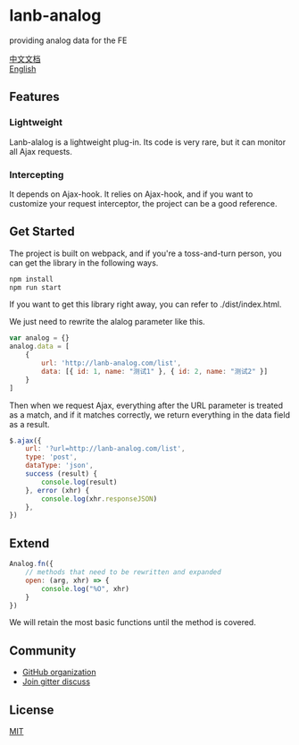 # lanb-analog

providing analog data for the FE

[中文文档](./README.md)  
[English](./README-en.md)  

## Features  

### Lightweight  

Lanb-alalog is a lightweight plug-in. Its code is very rare, but it can monitor all Ajax requests.  

### Intercepting  

It depends on Ajax-hook. It relies on Ajax-hook, and if you want to customize your request interceptor, the project can be a good reference.  

## Get Started  

The project is built on webpack, and if you're a toss-and-turn person, you can get the library in the following ways.  

```sh
npm install
npm run start
```  

If you want to get this library right away, you can refer to ./dist/index.html.  

We just need to rewrite the alalog parameter like this.  
```javascript
var analog = {}
analog.data = [
    {
        url: 'http://lanb-analog.com/list',
        data: [{ id: 1, name: "测试1" }, { id: 2, name: "测试2" }]
    }
]

```  

Then when we request Ajax, everything after the URL parameter is treated as a match, and if it matches correctly, we return everything in the data field as a result.  

```javascript
$.ajax({
    url: '?url=http://lanb-analog.com/list',
    type: 'post',
    dataType: 'json',
    success (result) {
        console.log(result)
    }, error (xhr) {
        console.log(xhr.responseJSON)
    },
})   
```  

## Extend  

```javascript
Analog.fn({
    // methods that need to be rewritten and expanded
    open: (arg, xhr) => {
        console.log("%O", xhr)
    }
})
```  

We will retain the most basic functions until the method is covered.  

## Community  

- [GitHub organization](https://github.com/lanb-code)  
- [Join gitter discuss](https://github.com/lanb-code/lanb-analog/issues)  

## License  

[MIT](https://github.com/lanb-code/lanb-analog/blob/master/LICENSE)  
